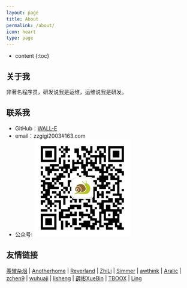 ```yaml
---
layout: page
title: About
permalink: /about/
icon: heart
type: page
---
```


* content
{:toc}

## 关于我

非著名程序员，研发说我是运维，运维说我是研发。

## 联系我

* GitHub：[WALL-E](https://github.com/WALL-E/)
* email：zzgigi2003#163.com
* 公众号:
![qrcode](/qrcode_for_gh_a0c11c02308b_258.jpg)

## 友情链接

[羡辙杂俎](http://zhangwenli.com/blog) \| [Anotherhome](https://www.anotherhome.net) \| [Reverland](http://reverland.org/) \| [ZhiLi](http://lizhipower.github.io/) \| [Simmer](http://simmer-jun.github.io/) \| [awthink](http://awthink.net/) \| [Aralic](http://aralic.github.io/) \| [zchen9](http://www.chen9.info/) \| [wuhuaji](http://wuhuaji.me/) \| [lisheng](http://www.lishengcn.cn/) \| [薛彬XueBin](http://axuebin.com/blog/) \| [TBOOX](http://www.tboox.org/cn/) \|  [Ling](http://linglinyp.com/)
